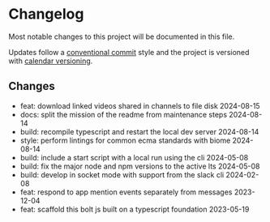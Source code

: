 # Changelog

Most notable changes to this project will be documented in this file.

Updates follow a [conventional commit][commits] style and the project is
versioned with [calendar versioning][calver].

## Changes

- feat: download linked videos shared in channels to file disk 2024-08-15
- docs: split the mission of the readme from maintenance steps 2024-08-14
- build: recompile typescript and restart the local dev server 2024-08-14
- style: perform lintings for common ecma standards with biome 2024-08-14
- build: include a start script with a local run using the cli 2024-05-08
- build: fix the major node and npm versions to the active lts 2024-05-08
- build: develop in socket mode with support from the slack cli 2024-02-08
- feat: respond to app mention events separately from messages 2023-12-04
- feat: scaffold this bolt js built on a typescript foundation 2023-05-19

[commits]: https://www.conventionalcommits.org/en/v1.0.0/
[calver]: https://calver.org
